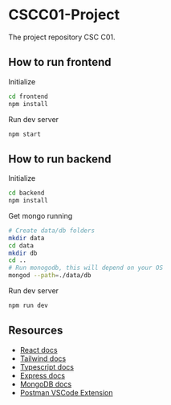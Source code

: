 # CSCC01-Project
The project repository CSC C01.

## How to run frontend
Initialize
```bash
cd frontend
npm install
```
Run dev server
```bash
npm start
```

## How to run backend
Initialize
```bash
cd backend
npm install
```

Get mongo running
```bash
# Create data/db folders
mkdir data
cd data
mkdir db
cd ..
# Run monogodb, this will depend on your OS
mongod --path=./data/db
```

Run dev server
```bash
npm run dev
```

## Resources
- [React docs](https://react.dev/reference/react)
- [Tailwind docs](https://tailwindcss.com/docs/installation)
- [Typescript docs](https://www.typescriptlang.org/docs/)
- [Express docs](https://expressjs.com/en/4x/api.html)
- [MongoDB docs](https://www.mongodb.com/docs/drivers/node/current/)
- [Postman VSCode Extension](https://marketplace.visualstudio.com/items?itemName=Postman.postman-for-vscode)